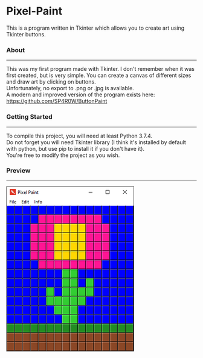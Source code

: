 # Pixel-Paint
This is a program written in Tkinter which allows you to create art using Tkinter buttons.

### About
-------------
This was my first program made with Tkinter. I don't remember when it was first created, but is very simple. You can create a canvas of different sizes and draw art by clicking on buttons. <br>
Unfortunately, no export to .png or .jpg is available. <br>
A modern and improved version of the program exists here: https://github.com/SP4R0W/ButtonPaint

### Getting Started
-------------
To compile this project, you will need at least Python 3.7.4.<br> 
Do not forget you will need Tkinter library (I think it's installed by default with python, but use pip to install it if you don't have it). <br>
You're free to modify the project as you wish.

### Preview
-------------
![Screenshot 1](images/screen1.png)
